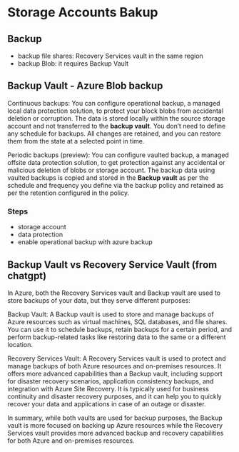 # Storage Accounts Bakup


## Backup
- backup file shares: Recovery Services vault in the same region
- backup Blob: it requires Backup Vault

## Backup Vault - Azure Blob backup
Continuous backups: You can configure operational backup, a managed local data protection solution, to protect your block blobs from accidental deletion or corruption. The data is stored locally within the source storage account and not transferred to the **backup vault**. You don’t need to define any schedule for backups. All changes are retained, and you can restore them from the state at a selected point in time.

Periodic backups (preview): You can configure vaulted backup, a managed offsite data protection solution, to get protection against any accidental or malicious deletion of blobs or storage account. The backup data using vaulted backups is copied and stored in the **Backup vault** as per the schedule and frequency you define via the backup policy and retained as per the retention configured in the policy.

### Steps
- storage account
- data protection
- enable operational backup with azure backup

## Backup Vault vs Recovery Service Vault (from chatgpt)
In Azure, both the Recovery Services vault and Backup vault are used to store backups of your data, but they serve different purposes:

Backup Vault: A Backup vault is used to store and manage backups of Azure resources such as virtual machines, SQL databases, and file shares. You can use it to schedule backups, retain backups for a certain period, and perform backup-related tasks like restoring data to the same or a different location.

Recovery Services Vault: A Recovery Services vault is used to protect and manage backups of both Azure resources and on-premises resources. It offers more advanced capabilities than a Backup vault, including support for disaster recovery scenarios, application consistency backups, and integration with Azure Site Recovery. It is typically used for business continuity and disaster recovery purposes, and it can help you to quickly recover your data and applications in case of an outage or disaster.

In summary, while both vaults are used for backup purposes, the Backup vault is more focused on backing up Azure resources while the Recovery Services vault provides more advanced backup and recovery capabilities for both Azure and on-premises resources.